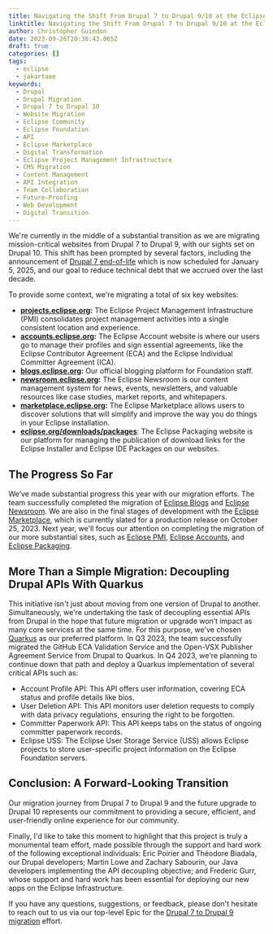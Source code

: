 ```yaml
---
title: Navigating the Shift From Drupal 7 to Drupal 9/10 at the Eclipse Foundation
linktitle: Navigating the Shift From Drupal 7 to Drupal 9/10 at the Eclipse Foundation
author: Christopher Guindon
date: 2023-09-26T20:38:43.065Z
draft: true
categories: []
tags:
  - eclipse
  - jakartaee
keywords:
  - Drupal
  - Drupal Migration
  - Drupal 7 to Drupal 10
  - Website Migration
  - Eclipse Community
  - Eclipse Foundation
  - API
  - Eclipse Marketplace
  - Digital Transformation
  - Eclipse Project Management Infrastructure
  - CMS Migration
  - Content Management
  - API Integration
  - Team Collaboration
  - Future-Proofing
  - Web Development
  - Digital Transition
---
```

We're currently in the middle of a substantial transition as we are migrating mission-critical websites from Drupal 7 to Drupal 9, with our sights set on Drupal 10. This shift has been prompted by several factors, including the announcement of [Drupal 7 end-of-life](https://www.drupal.org/psa-2023-06-07) which is now scheduled for January 5, 2025, and our goal to reduce technical debt that we accrued over the last decade.

To provide some context, we're migrating a total of six key websites:



* **[projects.eclipse.org](https://projects.eclipse.org/):** The Eclipse Project Management Infrastructure (PMI) consolidates project management activities into a single consistent location and experience.
* **[accounts.eclipse.org](https://accounts.eclipse.org/):** The Eclipse Account website is where our users go to manage their profiles and sign essential agreements, like the Eclipse Contributor Agreement (ECA) and the Eclipse Individual Committer Agreement (ICA).
* **[blogs.eclipse.org](https://blogs.eclipse.org/):** Our official blogging platform for Foundation staff.
* **[newsroom.eclipse.org](https://newsroom.eclipse.org/):** The Eclipse Newsroom is our content management system for news, events, newsletters, and valuable resources like case studies, market reports, and whitepapers.
* **[marketplace.eclipse.org](https://marketplace.eclipse.org/):** The Eclipse Marketplace allows users to discover solutions that will simplify and improve the way you do things in your Eclipse installation.
* **[eclipse.org/downloads/packages](https://www.eclipse.org/downloads/packages/)**: The Eclipse Packaging website is our platform for managing the publication of download links for the Eclipse Installer and Eclipse IDE Packages on our websites.


## The Progress So Far

We’ve made substantial progress this year with our migration efforts. The team successfully completed the migration of [Eclipse Blogs](https://blogs.eclipse.org/) and [Eclipse Newsroom](https://newsroom.eclipse.org/). We are also in the final stages of development with the [Eclipse Marketplace](https://marketplace.eclipse.org/), which is currently slated for a production release on October 25, 2023. Next year, we'll focus our attention on completing the migration of our more substantial sites, such as [Eclipse PMI](https://projects.eclipse.org/), [Eclipse Accounts](https://accounts.eclipse.org/), and [Eclipse Packaging](https://www.eclipse.org/downloads/packages/).


## More Than a Simple Migration: Decoupling Drupal APIs With Quarkus

This initiative isn't just about moving from one version of Drupal to another. Simultaneously, we're undertaking the task of decoupling essential APIs from Drupal in the hope that future migration or upgrade won’t impact as many core services at the same time. For this purpose, we've chosen [Quarkus](https://quarkus.io/about/) as our preferred platform. In Q3 2023, the team successfully migrated the GitHub ECA Validation Service and the Open-VSX Publisher Agreement Service from Drupal to Quarkus. In Q4 2023, we're planning to continue down that path and deploy a Quarkus implementation of several critical APIs such as:



* Account Profile API: This API offers user information, covering ECA status and profile details like bios.
* User Deletion API: This API monitors user deletion requests to comply with data privacy regulations, ensuring the right to be forgotten.
* Committer Paperwork API: This API keeps tabs on the status of ongoing committer paperwork records.
* Eclipse USS: The Eclipse User Storage Service (USS) allows Eclipse projects to store user-specific project information on the Eclipse Foundation servers.


## Conclusion: A Forward-Looking Transition

Our migration journey from Drupal 7 to Drupal 9 and the future upgrade to Drupal 10 represents our commitment to providing a secure, efficient, and user-friendly online experience for our community. 

Finally, I'd like to take this moment to highlight that this project is truly a monumental team effort, made possible through the support and hard work of the following exceptional individuals: Eric Poirier and Théodore Biadala, our Drupal developers; Martin Lowe and Zachary Sabourin, our Java developers implementing the API decoupling objective; and Frederic Gurr, whose support and hard work has been essential for deploying our new apps on the Eclipse Infrastructure.

If you have any questions, suggestions, or feedback, please don't hesitate to reach out to us via our top-level Epic for the [Drupal 7 to Drupal 9 migration](https://gitlab.eclipse.org/groups/eclipsefdn/-/epics/2) effort.
